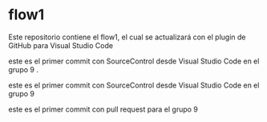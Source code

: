 # flow1
Este repositorio contiene el flow1, el cual se actualizará con el plugin de GitHub para Visual Studio Code 

este es el primer commit con SourceControl desde Visual Studio Code en el grupo 9
.

este es el primer commit con SourceControl desde Visual Studio Code en el grupo 9

este es el primer commit con pull request para el grupo 9